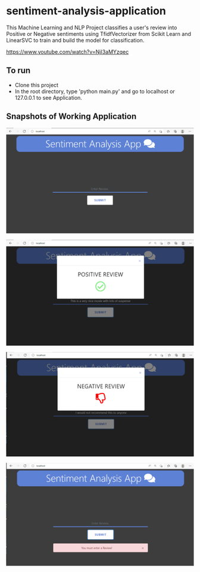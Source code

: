 # sentiment-analysis-application
This Machine Learning and NLP Project classifies a user's review into Positive or Negative sentiments using TfidfVectorizer from Scikit Learn and LinearSVC to train and build the model for classification.

https://www.youtube.com/watch?v=NjI3aMYzqec

## To run
- Clone this project
- In the root directory, type 'python main.py' and go to localhost or 127.0.0.1 to see Application.

## Snapshots of Working Application
![](https://github.com/olumide1128/sentiment-analysis-application/blob/master/snapshots/Screenshot%20(264).png)

![](https://github.com/olumide1128/sentiment-analysis-application/blob/master/snapshots/Screenshot%20(265).png)

![](https://github.com/olumide1128/sentiment-analysis-application/blob/master/snapshots/Screenshot%20(266).png)

![](https://github.com/olumide1128/sentiment-analysis-application/blob/master/snapshots/Screenshot%20(267).png)
